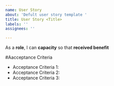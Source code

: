 ```yaml
---
name: User Story
about: 'Defult user story template '
title: User Story <Title>
labels: ''
assignees: ''

---
```


As a **role**, I can **capacity** so that **received benefit**

#Aacceptance Criteria 
* Acceptance Criteria 1:
* Acceptance Criteria 2:
* Acceptance Criteria 3:
